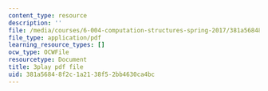 ```yaml
---
content_type: resource
description: ''
file: /media/courses/6-004-computation-structures-spring-2017/381a56848f2c1a2138f52bb4630ca4bc_M278hILkZlE.pdf
file_type: application/pdf
learning_resource_types: []
ocw_type: OCWFile
resourcetype: Document
title: 3play pdf file
uid: 381a5684-8f2c-1a21-38f5-2bb4630ca4bc
---
```

